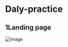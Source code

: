 # Daly-practice
## 1Landing page
![image](https://github.com/RohitThakur222/Daly-practice/assets/165714274/a54f197e-d5d8-4b8f-ae64-2ce6c2daebe0)



